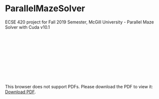 # ParallelMazeSolver
ECSE 420 project for Fall 2019 Semester, McGill University - Parallel Maze Solver with Cuda v10.1


<object data="https://github.com/pierrerm/ParallelMazeSolver/blob/master/FinalReport.pdf" type="application/pdf" width="700px" height="700px">
    <embed src="https://github.com/pierrerm/ParallelMazeSolver/blob/master/FinalReport.pdf">
        <p>This browser does not support PDFs. Please download the PDF to view it: <a href="https://github.com/pierrerm/ParallelMazeSolver/blob/master/FinalReport.pdf">Download PDF</a>.</p>
    </embed>
</object>
